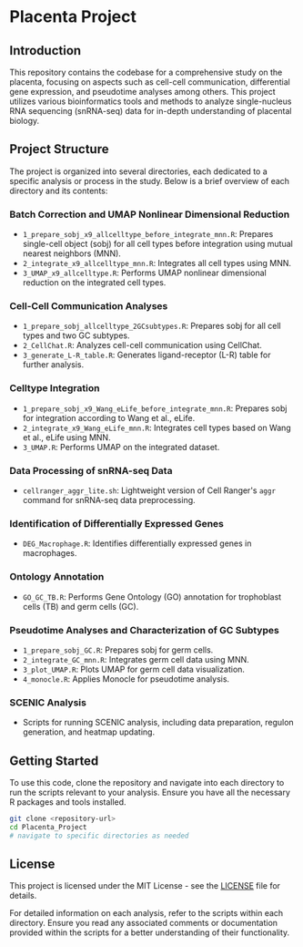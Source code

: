 
# Placenta Project

## Introduction
This repository contains the codebase for a comprehensive study on the placenta, focusing on aspects such as cell-cell communication, differential gene expression, and pseudotime analyses among others. This project utilizes various bioinformatics tools and methods to analyze single-nucleus RNA sequencing (snRNA-seq) data for in-depth understanding of placental biology.

## Project Structure
The project is organized into several directories, each dedicated to a specific analysis or process in the study. Below is a brief overview of each directory and its contents:

### Batch Correction and UMAP Nonlinear Dimensional Reduction
- `1_prepare_sobj_x9_allcelltype_before_integrate_mnn.R`: Prepares single-cell object (sobj) for all cell types before integration using mutual nearest neighbors (MNN).
- `2_integrate_x9_allcelltype_mnn.R`: Integrates all cell types using MNN.
- `3_UMAP_x9_allcelltype.R`: Performs UMAP nonlinear dimensional reduction on the integrated cell types.

### Cell-Cell Communication Analyses
- `1_prepare_sobj_allcelltype_2GCsubtypes.R`: Prepares sobj for all cell types and two GC subtypes.
- `2_CellChat.R`: Analyzes cell-cell communication using CellChat.
- `3_generate_L-R_table.R`: Generates ligand-receptor (L-R) table for further analysis.

### Celltype Integration
- `1_prepare_sobj_x9_Wang_eLife_before_integrate_mnn.R`: Prepares sobj for integration according to Wang et al., eLife.
- `2_integrate_x9_Wang_eLife_mnn.R`: Integrates cell types based on Wang et al., eLife using MNN.
- `3_UMAP.R`: Performs UMAP on the integrated dataset.

### Data Processing of snRNA-seq Data
- `cellranger_aggr_lite.sh`: Lightweight version of Cell Ranger's `aggr` command for snRNA-seq data preprocessing.

### Identification of Differentially Expressed Genes
- `DEG_Macrophage.R`: Identifies differentially expressed genes in macrophages.

### Ontology Annotation
- `GO_GC_TB.R`: Performs Gene Ontology (GO) annotation for trophoblast cells (TB) and germ cells (GC).

### Pseudotime Analyses and Characterization of GC Subtypes
- `1_prepare_sobj_GC.R`: Prepares sobj for germ cells.
- `2_integrate_GC_mnn.R`: Integrates germ cell data using MNN.
- `3_plot_UMAP.R`: Plots UMAP for germ cell data visualization.
- `4_monocle.R`: Applies Monocle for pseudotime analysis.

### SCENIC Analysis
- Scripts for running SCENIC analysis, including data preparation, regulon generation, and heatmap updating.

## Getting Started
To use this code, clone the repository and navigate into each directory to run the scripts relevant to your analysis. Ensure you have all the necessary R packages and tools installed.

```bash
git clone <repository-url>
cd Placenta_Project
# navigate to specific directories as needed
```

## License
This project is licensed under the MIT License - see the [LICENSE](LICENSE) file for details.

For detailed information on each analysis, refer to the scripts within each directory. Ensure you read any associated comments or documentation provided within the scripts for a better understanding of their functionality.

